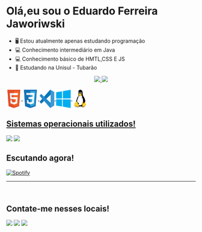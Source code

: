 # Olá,eu sou o Eduardo Ferreira Jaworiwski

- 🖥️ Estou atualmente apenas estudando programação
- 💻 Conhecimento intermediário em Java
- 💻 Conhecimento básico de HMTL,CSS E JS
- 🏫 Estudando na Unisul - Tubarão
<div align="center">
  <a href="https://github.com/eduardoferreirajaworiwski">
  <img height="150em" src="https://github-readme-stats.vercel.app/api?username=eduardoferreirajaworiwski&show_icons=true&theme=tokyonight&include_all_commits=true&count_private=true"/>
  <img height="150em" src="https://github-readme-stats.vercel.app/api/top-langs/?username=eduardoferreirajaworiwski&layout=compact&langs_count=7&theme=tokyonight"/>
</div>
  
  <div style="display: inline_block"><br>
 <img align="center" alt="Edu-HTML5" height="50" width="40" src="https://raw.githubusercontent.com/devicons/devicon/master/icons/html5/html5-original.svg">
 <img align="center" alt="Edu-CSS" height="50" width="40" src="https://raw.githubusercontent.com/devicons/devicon/master/icons/css3/css3-original.svg">
 <img align="center" alt="Edu-VSCODE" height="50" width="40" src="https://raw.githubusercontent.com/devicons/devicon/master/icons/vscode/vscode-original.svg">
 <img align="center" alt="Edu-WINDOWS_OS" height="50" width="40" src="https://raw.githubusercontent.com/devicons/devicon/master/icons/windows8/windows8-original.svg">
 <img align="center" alt="Edu-LINUX_OS" height="50" width="40" src="https://raw.githubusercontent.com/devicons/devicon/master/icons/linux/linux-original.svg">
  </div>
  
  ## Sistemas operacionais utilizados!

   <a href="https://getfedora.org/pt_BR/" target="_blank"><img src="https://img.shields.io/badge/Fedora-294172?style=for-the-badge&logo=fedora&logoColor=white" target="_blank"></a>
   <a href="https://www.microsoft.com/pt-br/software-download/windows10" target="_blank"><img src="https://img.shields.io/badge/Windows-0078D6?style=for-the-badge&logo=windows&logoColor=white" target="_blank"></a>
  
   </div>
   
</div>
  
  ##
  
  </div>
  
  ## Escutando agora!


 [![Spotify](https://spotify-oque-estou-escutando.vercel.app/api/spotify?background_color=0d1117&border_color=ffffff)](https://open.spotify.com/user/g7dqwa51aqvb37ih1ljz2ybqb)

----
<br>

  
  ## Contate-me nesses locais!
                                                      
   <a href="https://www.instagram.com/eduardoo.fj/" target="_blank"><img src="https://img.shields.io/badge/-Instagram-%23E4405F?style=for-the-badge&logo=instagram&logoColor=white"></a>
   <a href="https://www.linkedin.com/in/eduardo-ferreira-jaworiwski-1720b3212/" target="_blank"><img src="https://img.shields.io/badge/-LinkedIn-%230077B5?style=for-the-badge&logo=linkedin&logoColor=white" target="_blank"></a>
      <a href="mailto:eduardoferreira.ti@outlook.com" target="_blank"><img src="https://img.shields.io/badge/Microsoft_Outlook-0078D4?style=for-the-badge&logo=microsoft-outlook&logoColor=white" target="_blank"></a> 
   
  </div>
 
  
 
